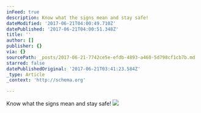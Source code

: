 ```yaml
---
inFeed: true
description: Know what the signs mean and stay safe!
dateModified: '2017-06-21T04:00:49.710Z'
datePublished: '2017-06-21T04:00:51.348Z'
title: ''
author: []
publisher: {}
via: {}
sourcePath: _posts/2017-06-21-7742ce5e-efdb-4893-a460-5d798cf1cb7b.md
starred: false
datePublishedOriginal: '2017-06-21T03:41:23.584Z'
_type: Article
_context: 'http://schema.org'

---
```

Know what the signs mean and stay safe!
![](https://the-grid-user-content.s3-us-west-2.amazonaws.com/0f0c2c77-4330-4083-bf1c-b4744e3d7756.jpg)